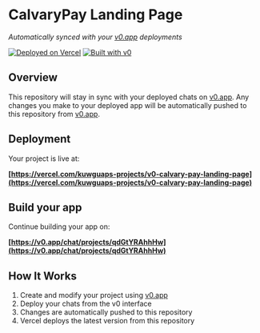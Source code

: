 # CalvaryPay Landing Page

*Automatically synced with your [v0.app](https://v0.app) deployments*

[![Deployed on Vercel](https://img.shields.io/badge/Deployed%20on-Vercel-black?style=for-the-badge&logo=vercel)](https://vercel.com/kuwguaps-projects/v0-calvary-pay-landing-page)
[![Built with v0](https://img.shields.io/badge/Built%20with-v0.app-black?style=for-the-badge)](https://v0.app/chat/projects/qdGtYRAhhHw)

## Overview

This repository will stay in sync with your deployed chats on [v0.app](https://v0.app).
Any changes you make to your deployed app will be automatically pushed to this repository from [v0.app](https://v0.app).

## Deployment

Your project is live at:

**[https://vercel.com/kuwguaps-projects/v0-calvary-pay-landing-page](https://vercel.com/kuwguaps-projects/v0-calvary-pay-landing-page)**

## Build your app

Continue building your app on:

**[https://v0.app/chat/projects/qdGtYRAhhHw](https://v0.app/chat/projects/qdGtYRAhhHw)**

## How It Works

1. Create and modify your project using [v0.app](https://v0.app)
2. Deploy your chats from the v0 interface
3. Changes are automatically pushed to this repository
4. Vercel deploys the latest version from this repository
